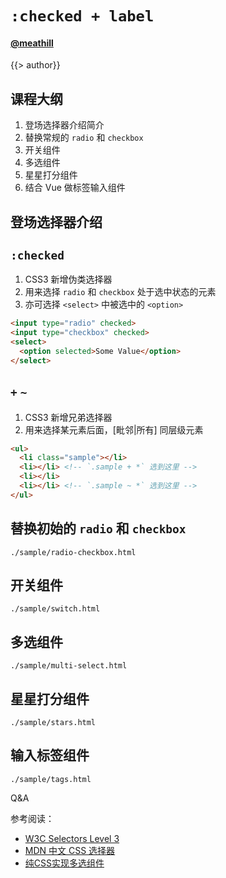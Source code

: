 <!--
title: checked-label
description: the css selectors `:checked+label` can create a lot of useful component, this slide will show you how
-->

`:checked + label`
=======

#### [@meathill](https://weibo.com/meathill/)

<!-- page -->

{{> author}}

<!-- page -->

## 课程大纲

1. 登场选择器介绍简介
2. 替换常规的 `radio` 和 `checkbox`
3. 开关组件
4. 多选组件
5. 星星打分组件
6. 结合 Vue 做标签输入组件

<!-- page -->

## 登场选择器介绍

<!-- page -->

## `:checked`

1. CSS3 新增伪类选择器
2. 用来选择 `radio` 和 `checkbox` 处于选中状态的元素
3. 亦可选择 `<select>` 中被选中的 `<option>`

```html
<input type="radio" checked>
<input type="checkbox" checked>
<select>
  <option selected>Some Value</option>
</select>
```

<!-- page -->

## `+` `~`

1. CSS3 新增兄弟选择器
2. 用来选择某元素后面，[毗邻|所有] 同层级元素

```html
<ul>
  <li class="sample"></li>
  <li></li> <!-- `.sample + *` 选到这里 -->
  <li></li> 
  <li></li> <!-- `.sample ~ *` 选到这里 -->
</ul>
```

<!-- page -->

## 替换初始的 `radio` 和 `checkbox`

```
./sample/radio-checkbox.html
```

<!-- page -->

## 开关组件

```
./sample/switch.html
```

<!-- page -->

## 多选组件

```
./sample/multi-select.html
```

<!-- page -->

## 星星打分组件

```
./sample/stars.html
```

<!-- page -->

## 输入标签组件

```
./sample/tags.html
```

<!-- page -->

Q&A

<!-- page -->

参考阅读：

* [W3C Selectors Level 3](https://www.w3.org/TR/css3-selectors/)
* [MDN 中文 CSS 选择器](https://developer.mozilla.org/zh-CN/docs/Web/CSS/CSS_Selectors)
* [纯CSS实现多选组件](http://blog.meathill.com/tech/fe/create-multiple-select-component-with-pure-css.html)